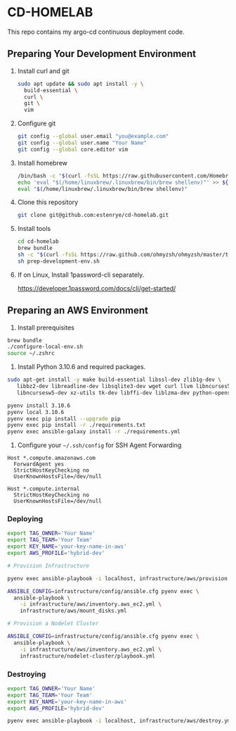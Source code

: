 # CD-HOMELAB

This repo contains my argo-cd continuous deployment code.

## Preparing Your Development Environment

1. Install curl and git
   ```bash
   sudo apt update && sudo apt install -y \
     build-essential \
     curl \
     git \
     vim
   ```

1. Configure git
   ```bash
   git config --global user.email "you@example.com"
   git config --global user.name "Your Name"
   git config --global core.editor vim
   ```

1. Install homebrew
   ```bash
   /bin/bash -c "$(curl -fsSL https://raw.githubusercontent.com/Homebrew/install/HEAD/install.sh)"
   echo 'eval "$(/home/linuxbrew/.linuxbrew/bin/brew shellenv)"' >> ${HOME}/.profile
   eval "$(/home/linuxbrew/.linuxbrew/bin/brew shellenv)"
   ```

1. Clone this repository
   ```bash
   git clone git@github.com:estenrye/cd-homelab.git
   ```

1. Install tools
   ```bash
   cd cd-homelab
   brew bundle
   sh -c "$(curl -fsSL https://raw.github.com/ohmyzsh/ohmyzsh/master/tools/install.sh)"
   sh prep-development-env.sh
   ```

1. If on Linux, Install 1password-cli separately.

   https://developer.1password.com/docs/cli/get-started/


## Preparing an AWS Environment

1. Install prerequisites

```bash
brew bundle
./configure-local-env.sh
source ~/.zshrc
```

1. Install Python 3.10.6 and required packages.

```bash
sudo apt-get install -y make build-essential libssl-dev zlib1g-dev \
   libbz2-dev libreadline-dev libsqlite3-dev wget curl llvm libncurses5-dev \
   libncursesw5-dev xz-utils tk-dev libffi-dev liblzma-dev python-openssl

pyenv install 3.10.6
pyenv local 3.10.6
pyenv exec pip install --upgrade pip
pyenv exec pip install -r ./requirements.txt
pyenv exec ansible-galaxy install -r ./requirements.yml
```

1. Configure your `~/.ssh/config` for SSH Agent Forwarding

```
Host *.compute.amazonaws.com
  ForwardAgent yes
  StrictHostKeyChecking no
  UserKnownHostsFile=/dev/null

Host *.compute.internal
  StrictHostKeyChecking no
  UserKnownHostsFile=/dev/null
```

### Deploying

```bash
export TAG_OWNER='Your Name'
export TAG_TEAM='Your Team'
export KEY_NAME='your-key-name-in-aws'
export AWS_PROFILE='hybrid-dev'

# Provision Infrastructure

pyenv exec ansible-playbook -i localhost, infrastructure/aws/provision.yml

ANSIBLE_CONFIG=infrastructure/config/ansible.cfg pyenv exec \
  ansible-playbook \
    -i infrastructure/aws/inventory.aws_ec2.yml \
    infrastructure/aws/mount_disks.yml

# Provision a Nodelet Cluster

ANSIBLE_CONFIG=infrastructure/config/ansible.cfg pyenv exec \
  ansible-playbook \
    -i infrastructure/aws/inventory.aws_ec2.yml \
    infrastructure/nodelet-cluster/playbook.yml

```

### Destroying

```bash
export TAG_OWNER='Your Name'
export TAG_TEAM='Your Team'
export KEY_NAME='your-key-name-in-aws'
export AWS_PROFILE='hybrid-dev'

pyenv exec ansible-playbook -i localhost, infrastructure/aws/destroy.yml
```


